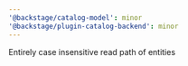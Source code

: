 ```yaml
---
'@backstage/catalog-model': minor
'@backstage/plugin-catalog-backend': minor
---
```


Entirely case insensitive read path of entities
